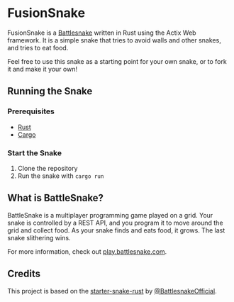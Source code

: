 # FusionSnake

FusionSnake is a [Battlesnake](https://play.battlesnake.com/) written in Rust using the Actix Web framework. It is a simple snake that tries to avoid walls and other snakes, and tries to eat food.

Feel free to use this snake as a starting point for your own snake, or to fork it and make it your own!

## Running the Snake

### Prerequisites

- [Rust](https://www.rust-lang.org/tools/install)
- [Cargo](https://doc.rust-lang.org/cargo/getting-started/installation.html)

### Start the Snake

1. Clone the repository
2. Run the snake with `cargo run`

## What is BattleSnake?

BattleSnake is a multiplayer programming game played on a grid. Your snake is controlled by a REST API, and you program it to move around the grid and collect food. As your snake finds and eats food, it grows. The last snake slithering wins.

For more information, check out [play.battlesnake.com](https://play.battlesnake.com/).

## Credits

This project is based on the [starter-snake-rust](https://github.com/BattlesnakeOfficial/starter-snake-rust) by [@BattlesnakeOfficial](https://github.com/BattlesnakeOfficial).

